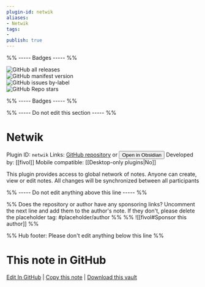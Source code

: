 ```yaml
---
plugin-id: netwik
aliases:
- Netwik
tags: 
- 
publish: true
---
```


%% ----- Badges ----- %%

![GitHub all releases](https://img.shields.io/github/downloads/fivol/netwik-obsidian/total?color=573E7A&logo=github&style=for-the-badge)   
![GitHub manifest version](https://img.shields.io/github/manifest-json/v/fivol/netwik-obsidian?color=573E7A&logo=github&style=for-the-badge)   
![GitHub issues by-label](https://img.shields.io/github/issues/fivol/netwik-obsidian/help%20wanted?color=573E7A&logo=github&style=for-the-badge)   
![GitHub Repo stars](https://img.shields.io/github/stars/fivol/netwik-obsidian?color=573E7A&logo=github&style=for-the-badge)

%% ----- Badges ----- %%

%% ----- Do not edit this section ----- %%

# Netwik

Plugin ID: `netwik`
Links: [GitHub repository](https://github.com/fivol/netwik-obsidian) or [<button id=HH>Open in Obsidian</button>](obsidian://goto-plugin?id=netwik)
Developed by: [[fivol]]
Mobile compatible: [[Desktop-only plugins|No]]

This plugin provides access to global network of notes. Anyone can create, view or edit notes. All changes will be synchronized between all participants

%% ----- Do not edit anything above this line ----- %% 

%% Does the repository or author have any sponsoring links? Uncomment the next line and add them to the author's note. If they don't, please delete the placeholder tag: #placeholder/author %%
%% ![[fivol#Sponsor this author]] %%

%% Hub footer: Please don't edit anything below this line %%

# This note in GitHub

<span class="git-footer">[Edit In GitHub](https://github.dev/obsidian-community/obsidian-hub/blob/main/02%20-%20Community%20Expansions/02.05%20All%20Community%20Expansions/Plugins/netwik.md "git-hub-edit-note") | [Copy this note](https://raw.githubusercontent.com/obsidian-community/obsidian-hub/main/02%20-%20Community%20Expansions/02.05%20All%20Community%20Expansions/Plugins/netwik.md "git-hub-copy-note") | [Download this vault](https://github.com/obsidian-community/obsidian-hub/archive/refs/heads/main.zip "git-hub-download-vault") </span>
